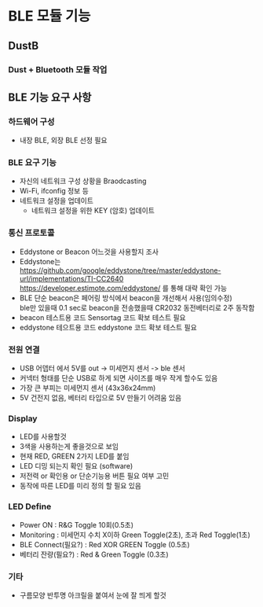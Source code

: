# BLE 모듈 기능  
## DustB 
### Dust + Bluetooth 모듈 작업 

## BLE 기능 요구 사항
### 하드웨어 구성
- 내장 BLE, 외장 BLE 선정 필요

### BLE 요구 기능
- 자신의 네트워크 구성 상황을 Braodcasting
- Wi-Fi, ifconfig 정보 등
- 네트워크 설정을 업데이트 
  - 네트워크 설정을 위한 KEY (암호) 업데이트
  
### 통신 프로토콜 
- Eddystone or Beacon 어느것을 사용할지 조사
- Eddystone는<br>
    https://github.com/google/eddystone/tree/master/eddystone-url/implementations/TI-CC2640 
    https://developer.estimote.com/eddystone/ 를 통해 대략 확인 가능
- BLE 단순 beacon은 페어링 방식에서 beacon을 개선해서 사용(임의수정)<br>
    ble만 있을때 0.1 sec로 beacon을 전송했을때 CR2032 동전베터리로 2주 동작함
- beacon 테스트용 코드 Sensortag 코드 확보 테스트 필요
- eddystone 테으트용 코드 eddystone 코드 확보 테스트 필요

### 전원 연결
- USB 어뎁터 에서 5V를 out -> 미세먼지 센서 -> ble 센서
- 커넥터 형태를 단순 USB로 하게 되면 사이즈를 매우 작게 할수도 있음
- 가장 큰 부피는 미세먼지 센서 (43x36x24mm)
- 5V 건전지 없음, 베터리 타입으로 5V 만들기 어려움 있음

### Display
- LED를 사용할것
- 3색을 사용하는게 좋을것으로 보임
- 현재 RED, GREEN 2가지 LED를 붙임
- LED 디밍 되는지 확인 필요 (software)
- 저전력 or 확인용 or 단순기능용 버튼 필요 여부 고민
- 동작에 따른 LED를 미리 정의 할 필요 있음

### LED Define
- Power ON : R&G Toggle 10회(0.5초)
- Monitoring : 미세먼지 수치 X이하 Green Toggle(2초), 초과 Red Toggle(1초) 
- BLE Connect(필요?) : Red XOR GREEN Toggle (0.5초)
- 베터리 잔량(필요?) : Red & Green Toggle (0.3초)

### 기타
- 구름모양 반투명 아크릴을 붙여서 눈에 잘 띄게 할것
